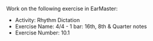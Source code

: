 Work on the following exercise in EarMaster:
- Activity: Rhythm Dictation
- Exercise Name: 4/4 - 1 bar: 16th, 8th & Quarter notes
- Exercise Number: 10.1

